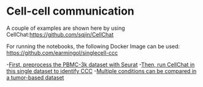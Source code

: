 # Cell-cell communication

A couple of examples are shown here by using CellChat:https://github.com/sqjin/CellChat

For running the notebooks, the following Docker Image can be used: https://github.com/earmingol/singlecell-ccc

-[First, preprocess the PBMC-3k dataset with Seurat](Seurat-Tutorial.ipynb)
-[Then, run CellChat in this single dataset to identify CCC](CellChat-SingleDataset.ipynb)
-[Multiple conditions can be compared in a tumor-based dataset](CellChat-MultipleDatasets.ipynb)
